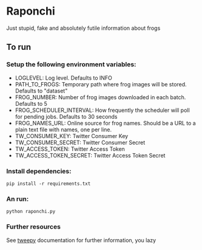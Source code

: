 # Raponchi
Just stupid, fake and absolutely futile information about frogs

## To run

### Setup the following environment variables:

- LOGLEVEL: Log level. Defaults to INFO
- PATH_TO_FROGS: Temporary path where frog images will be stored. Defaults to "dataset"
- FROG_NUMBER: Number of frog images downloaded in each batch. Defaults to 5
- FROG_SCHEDULER_INTERVAL: How frequently the scheduler will poll for pending jobs. Defaults to 30 seconds
- FROG_NAMES_URL: Online source for frog names. Should be a URL to a plain text file with names, one per line.
- TW_CONSUMER_KEY: Twitter Consumer Key
- TW_CONSUMER_SECRET: Twitter Consumer Secret
- TW_ACCESS_TOKEN: Twitter Access Token
- TW_ACCESS_TOKEN_SECRET: Twitter Access Token Secret

### Install dependencies:

```
pip install -r requirements.txt
```

### An run:

```
python raponchi.py
```

### Further resources

See [tweepy](https://docs.tweepy.org/en/stable/index.html) documentation for further information, you lazy
